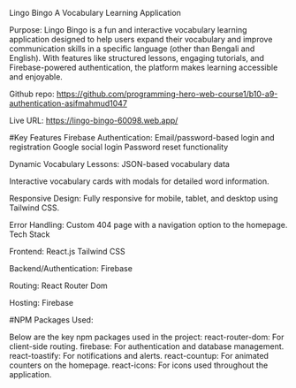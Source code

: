 Lingo Bingo
A Vocabulary Learning Application

Purpose:
Lingo Bingo is a fun and interactive vocabulary learning application designed to help users expand their vocabulary and improve communication skills in a specific language (other than Bengali and English). With features like structured lessons, engaging tutorials, and Firebase-powered authentication, the platform makes learning accessible and enjoyable.

Github repo:
https://github.com/programming-hero-web-course1/b10-a9-authentication-asifmahmud1047

Live URL:
https://lingo-bingo-60098.web.app/

#Key Features
Firebase Authentication:
Email/password-based login and registration
Google social login
Password reset functionality

Dynamic Vocabulary Lessons:
JSON-based vocabulary data 

Interactive vocabulary cards with modals for detailed word information.

Responsive Design:
Fully responsive for mobile, tablet, and desktop using Tailwind CSS.

Error Handling:
Custom 404 page with a navigation option to the homepage.
Tech Stack

Frontend:
React.js
Tailwind CSS

Backend/Authentication:
Firebase

Routing:
React Router Dom

Hosting:
Firebase

#NPM Packages Used:

Below are the key npm packages used in the project:
react-router-dom: For client-side routing.
firebase: For authentication and database management.
react-toastify: For notifications and alerts.
react-countup: For animated counters on the homepage.
react-icons: For icons used throughout the application.